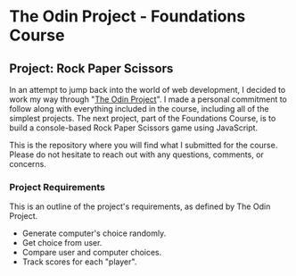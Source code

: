 # The Odin Project - Foundations Course
## Project: Rock Paper Scissors
In an attempt to jump back into the world of web development, I decided to work my way through "[The Odin Project](https://www.theodinproject.com/)". I made a personal commitment to follow along with everything included in the course, including all of the simplest projects. The next project, part of the Foundations Course, is to build a console-based Rock Paper Scissors game using JavaScript.

This is the repository where you will find what I submitted for the course. Please do not hesitate to reach out with any questions, comments, or concerns.

### Project Requirements
This is an outline of the project's requirements, as defined by The Odin Project.

 - Generate computer's choice randomly.
 - Get choice from user.
 - Compare user and computer choices.
 - Track scores for each "player".